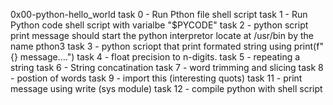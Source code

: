 0x00-python-hello_world
task 0 - Run Pthon file
	shell script
task 1 - Run Python code 
	shell script with varialbe "$PYCODE"
task 2 - python script print message
	should start the python interpretor locate at /usr/bin
	by the name pthon3
task 3 - python scriopt that print formated string using print(f"{} message....")
task 4 - float precision to n-digits.
task 5 - repeating a string
task 6 - String concatination
task 7 - word trimming and slicing
task 8 - postion of words
task 9 - import this (interesting quots)
task 11 - print message using write (sys module)
task 12 - compile python with shell script
	
